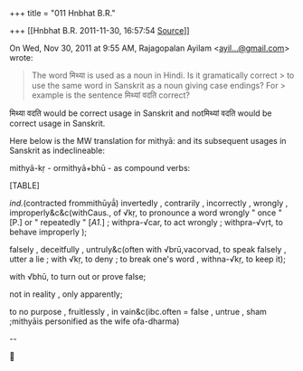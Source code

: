 +++
title = "011 Hnbhat B.R."

+++
[[Hnbhat B.R.	2011-11-30, 16:57:54 [Source](https://groups.google.com/g/samskrita/c/Nf7gVGiz75U)]]



On Wed, Nov 30, 2011 at 9:55 AM, Rajagopalan Ayilam \<[ayil...@gmail.com]()\> wrote:  

> The word मिथ्या is used as a noun in Hindi. Is it gramatically correct > to use the same word in Sanskrit as a noun giving case endings? For > example is the sentence मिथ्यां वदति correct?

  

  

मिथ्या वदति would be correct usage in Sanskrit and notमिथ्यां वदति would be correct usage in Sanskrit.

  

  

Here below is the MW translation for mithyā: and its subsequent usages in Sanskrit as indeclineable:

mithyā-kṛ - ormithyā+bhū - as compound verbs:

  

[TABLE]

  

*ind.*(contracted frommithūyā́) invertedly , contrarily , incorrectly , wrongly , improperly&c&c(withCaus., of √kṛ, to pronounce a word wrongly " once " \[P.\] or " repeatedly " \[*A1.*\] ; withpra-√car, to act wrongly ; withpra-√vṛt, to behave improperly );

falsely , deceitfully , untruly&c(often with √brū,vacorvad, to speak falsely , utter a lie ; with √kṛ, to deny ; to break one's word , withna-√kṛ, to keep it);

with √bhū, to turn out or prove false;

not in reality , only apparently;

to no purpose , fruitlessly , in vain&c(ibc.often = false , untrue , sham ;mithyāis personified as the wife ofa-dharma)

  

--  



